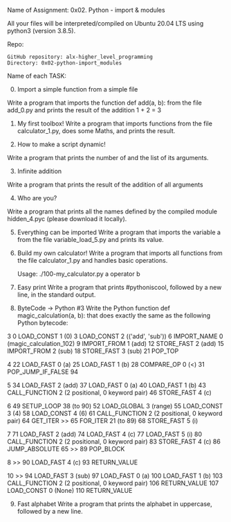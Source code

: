 Name of Assignment: 0x02. Python - import & modules

All your files will be interpreted/compiled on Ubuntu 20.04 LTS using python3 (version 3.8.5).

Repo:

    GitHub repository: alx-higher_level_programming
    Directory: 0x02-python-import_modules

Name of each TASK:


0. Import a simple function from a simple file

Write a program that imports the function def add(a, b): from the file add_0.py and prints the result of the addition 1 + 2 = 3

1. My first toolbox! 
Write a program that imports functions from the file calculator_1.py, does some Maths, and prints the result.

2. How to make a script dynamic! 

Write a program that prints the number of and the list of its arguments.


3. Infinite addition 

Write a program that prints the result of the addition of all arguments


4. Who are you?

Write a program that prints all the names defined by the compiled module hidden_4.pyc (please download it locally).


5. Everything can be imported 
Write a program that imports the variable a from the file variable_load_5.py and prints its value.

6. Build my own calculator! 
Write a program that imports all functions from the file calculator_1.py and handles basic operations.

    Usage: ./100-my_calculator.py a operator b

7. Easy print 
Write a program that prints #pythoniscool, followed by a new line, in the standard output.


8. ByteCode -> Python #3 
Write the Python function def magic_calculation(a, b): that does exactly the same as the following Python bytecode:

  3           0 LOAD_CONST               1 (0)
              3 LOAD_CONST               2 (('add', 'sub'))
              6 IMPORT_NAME              0 (magic_calculation_102)
              9 IMPORT_FROM              1 (add)
             12 STORE_FAST               2 (add)
             15 IMPORT_FROM              2 (sub)
             18 STORE_FAST               3 (sub)
             21 POP_TOP

  4          22 LOAD_FAST                0 (a)
             25 LOAD_FAST                1 (b)
             28 COMPARE_OP               0 (<)
             31 POP_JUMP_IF_FALSE       94

  5          34 LOAD_FAST                2 (add)
             37 LOAD_FAST                0 (a)
             40 LOAD_FAST                1 (b)
             43 CALL_FUNCTION            2 (2 positional, 0 keyword pair)
             46 STORE_FAST               4 (c)

  6          49 SETUP_LOOP              38 (to 90)
             52 LOAD_GLOBAL              3 (range)
             55 LOAD_CONST               3 (4)
             58 LOAD_CONST               4 (6)
             61 CALL_FUNCTION            2 (2 positional, 0 keyword pair)
             64 GET_ITER
        >>   65 FOR_ITER                21 (to 89)
             68 STORE_FAST               5 (i)

  7          71 LOAD_FAST                2 (add)
             74 LOAD_FAST                4 (c)
             77 LOAD_FAST                5 (i)
             80 CALL_FUNCTION            2 (2 positional, 0 keyword pair)
             83 STORE_FAST               4 (c)
             86 JUMP_ABSOLUTE           65
        >>   89 POP_BLOCK

  8     >>   90 LOAD_FAST                4 (c)
             93 RETURN_VALUE

 10     >>   94 LOAD_FAST                3 (sub)
             97 LOAD_FAST                0 (a)
            100 LOAD_FAST                1 (b)
            103 CALL_FUNCTION            2 (2 positional, 0 keyword pair)
            106 RETURN_VALUE
            107 LOAD_CONST               0 (None)
            110 RETURN_VALUE

9. Fast alphabet 
Write a program that prints the alphabet in uppercase, followed by a new line.


